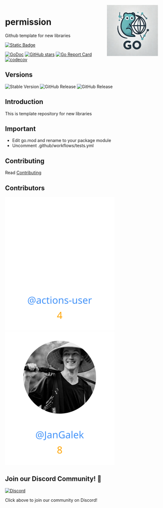 <img align=right width="168" src="docs/gouef_logo.png">

# permission
Github template for new libraries

[![Static Badge](https://img.shields.io/badge/Github-gouef%2Fpermission-blue?style=for-the-badge&logo=github&link=github.com%2Fgouef%2Fpermission)](https://github.com/gouef/permission)

[![GoDoc](https://pkg.go.dev/badge/github.com/gouef/permission.svg)](https://pkg.go.dev/github.com/gouef/permission)
[![GitHub stars](https://img.shields.io/github/stars/gouef/permission?style=social)](https://github.com/gouef/permission/stargazers)
[![Go Report Card](https://goreportcard.com/badge/github.com/gouef/permission)](https://goreportcard.com/report/github.com/gouef/permission)
[![codecov](https://codecov.io/github/gouef/permission/branch/main/graph/badge.svg?token=YUG8EMH6Q8)](https://codecov.io/github/gouef/permission)

## Versions
![Stable Version](https://img.shields.io/github/v/release/gouef/permission?label=Stable&labelColor=green)
![GitHub Release](https://img.shields.io/github/v/release/gouef/permission?label=RC&include_prereleases&filter=*rc*&logoSize=diago)
![GitHub Release](https://img.shields.io/github/v/release/gouef/permission?label=Beta&include_prereleases&filter=*beta*&logoSize=diago)


## Introduction

This is template repository for new libraries

## Important

- Edit go.mod and rename to your package module
- Uncomment .github/workflows/tests.yml

## Contributing

Read [Contributing](CONTRIBUTING.md)

## Contributors

<div>
<span>
  <a href="https://github.com/actions-user"><img src="https://raw.githubusercontent.com/gouef/permission/refs/heads/contributors-svg/.github/contributors/actions-user.svg" alt="actions-user" /></a>
</span>
<span>
  <a href="https://github.com/JanGalek"><img src="https://raw.githubusercontent.com/gouef/permission/refs/heads/contributors-svg/.github/contributors/JanGalek.svg" alt="JanGalek" /></a>
</span>
</div>

## Join our Discord Community! 🎉

[![Discord](https://img.shields.io/discord/1334331501462163509?style=for-the-badge&logo=discord&logoColor=white&logoSize=auto&label=Community%20discord&labelColor=blue&link=https%3A%2F%2Fdiscord.gg%2FwjGqeWFnqK
)](https://discord.gg/wjGqeWFnqK)

Click above to join our community on Discord!
